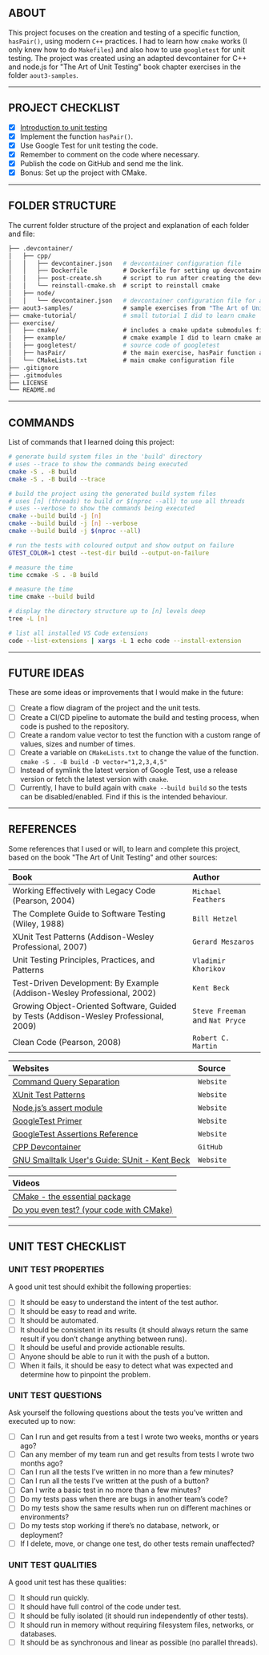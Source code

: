 ## ABOUT

This project focuses on the creation and testing of a specific function, `hasPair()`, using modern `C++` practices. I had to learn how `cmake` works (I only knew how to do `Makefiles`) and also how to use `googletest` for unit testing. The project was created using an adapted devcontainer for C++ and node.js for "The Art of Unit Testing" book chapter exercises in the folder `aout3-samples`.

----

## PROJECT CHECKLIST

- [X] [Introduction to unit testing](https://livebook.manning.com/book/the-art-of-unit-testing-third-edition)
- [X] Implement the function `hasPair()`.
- [X] Use Google Test for unit testing the code.
- [X] Remember to comment on the code where necessary.
- [X] Publish the code on GitHub and send me the link.
- [X] Bonus: Set up the project with CMake.

----

## FOLDER STRUCTURE

The current folder structure of the project and explanation of each folder and file:

```bash
├── .devcontainer/
│   ├── cpp/
│   │   ├── devcontainer.json   # devcontainer configuration file
│   │   ├── Dockerfile          # Dockerfile for setting up devcontainer
│   │   ├── post-create.sh      # script to run after creating the devcontainer
│   │   └── reinstall-cmake.sh  # script to reinstall cmake
│   ├── node/
│   │   └── devcontainer.json   # devcontainer configuration file for aout3-samples
├── aout3-samples/              # sample exercises from "The Art of Unit Testing" book
├── cmake-tutorial/             # small tutorial I did to learn cmake
├── exercise/
│   ├── cmake/                  # includes a cmake update submodules file
│   ├── example/                # cmake example I did to learn cmake and a makefile example
│   ├── googletest/             # source code of googletest
│   ├── hasPair/                # the main exercise, hasPair function and tests
│   └── CMakeLists.txt          # main cmake configuration file
├── .gitignore
├── .gitmodules
├── LICENSE
└── README.md
```

----

## COMMANDS

List of commands that I learned doing this project:

```bash
# generate build system files in the 'build' directory
# uses --trace to show the commands being executed
cmake -S . -B build
cmake -S . -B build --trace

# build the project using the generated build system files
# uses [n] (threads) to build or $(nproc --all) to use all threads
# uses --verbose to show the commands being executed
cmake --build build -j [n]
cmake --build build -j [n] --verbose
cmake --build build -j $(nproc --all)

# run the tests with coloured output and show output on failure
GTEST_COLOR=1 ctest --test-dir build --output-on-failure

# measure the time
time ccmake -S . -B build

# measure the time
time cmake --build build

# display the directory structure up to [n] levels deep
tree -L [n]

# list all installed VS Code extensions
code --list-extensions | xargs -L 1 echo code --install-extension
```

----

## FUTURE IDEAS

These are some ideas or improvements that I would make in the future:

- [ ] Create a flow diagram of the project and the unit tests.
- [ ] Create a CI/CD pipeline to automate the build and testing process, when code is pushed to the repository.
- [ ] Create a random value vector to test the function with a custom range of values, sizes and number of times.
- [ ] Create a variable on `CMakeLists.txt` to change the value of the function. `cmake -S . -B build -D vector="1,2,3,4,5"`
- [ ] Instead of symlink the latest version of Google Test, use a release version or fetch the latest version with `cmake`.
- [ ] Currently, I have to build again with `cmake --build build` so the tests can be disabled/enabled. Find if this is the intended behaviour.

----

## REFERENCES

Some references that I used or will, to learn and complete this project, based on the book "The Art of Unit Testing" and other sources:

| Book | Author |
| :--- | :----- |
| Working Effectively with Legacy Code (Pearson, 2004) | `Michael Feathers` |
| The Complete Guide to Software Testing (Wiley, 1988) | `Bill Hetzel` |
| XUnit Test Patterns (Addison-Wesley Professional, 2007) | `Gerard Meszaros` |
| Unit Testing Principles, Practices, and Patterns | `Vladimir Khorikov` |
| Test-Driven Development: By Example (Addison-Wesley Professional, 2002) | `Kent Beck` |
| Growing Object-Oriented Software, Guided by Tests (Addison-Wesley Professional, 2009) | `Steve Freeman` and `Nat Pryce` |
| Clean Code (Pearson, 2008) | `Robert C. Martin` |

| Websites | Source |
| :--- | :----- |
| [Command Query Separation](https://martinfowler.com/bliki/CommandQuerySeparation.html) | `Website` |
| [XUnit Test Patterns](https://xunitpatterns.com) | `Website` |
| [Node.js’s assert module](https://nodejs.org/api/assert.html) | `Website` |
| [GoogleTest Primer](https://google.github.io/googletest/primer.html) | `Website` |
| [GoogleTest Assertions Reference](https://google.github.io/googletest/reference/assertions.html) | `Website` |
| [CPP Devcontainer](https://github.com/microsoft/vscode-remote-try-cpp) | `GitHub` |
| [GNU Smalltalk User's Guide: SUnit - Kent Beck](https://www.gnu.org/software/smalltalk/manual/html_node/SUnit.html) | `Website` |

| Videos |
| :--- |
| [CMake - the essential package](https://www.youtube.com/watch?v=UH6F6ypdYbw) |
| [Do you even test? (your code with CMake)](https://youtu.be/pxJoVRfpRPE?si=-A3eVD9pUFIryHTY) |

----

## UNIT TEST CHECKLIST

### UNIT TEST PROPERTIES

A good unit test should exhibit the following properties:

- [ ] It should be easy to understand the intent of the test author.
- [ ] It should be easy to read and write.
- [ ] It should be automated.
- [ ] It should be consistent in its results (it should always return the same result if you don’t change anything between runs).
- [ ] It should be useful and provide actionable results.
- [ ] Anyone should be able to run it with the push of a button.
- [ ] When it fails, it should be easy to detect what was expected and determine how to pinpoint the problem.

### UNIT TEST QUESTIONS

Ask yourself the following questions about the tests you’ve written and executed up to now:

- [ ] Can I run and get results from a test I wrote two weeks, months or years ago?
- [ ] Can any member of my team run and get results from tests I wrote two months ago?
- [ ] Can I run all the tests I’ve written in no more than a few minutes?
- [ ] Can I run all the tests I’ve written at the push of a button?
- [ ] Can I write a basic test in no more than a few minutes?
- [ ] Do my tests pass when there are bugs in another team’s code?
- [ ] Do my tests show the same results when run on different machines or environments?
- [ ] Do my tests stop working if there’s no database, network, or deployment?
- [ ] If I delete, move, or change one test, do other tests remain unaffected?

### UNIT TEST QUALITIES

A good unit test has these qualities:

- [ ] It should run quickly.
- [ ] It should have full control of the code under test.
- [ ] It should be fully isolated (it should run independently of other tests).
- [ ] It should run in memory without requiring filesystem files, networks, or databases.
- [ ] It should be as synchronous and linear as possible (no parallel threads).
